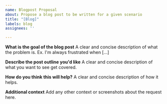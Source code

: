 ```yaml
---
name: Blogpost Proposal
about: Propose a blog post to be written for a given scenario
title: "[Blog]"
labels: blog
assignees: ''

---
```


**What is the goal of the blog post**
A clear and concise description of what the problem is. Ex. I'm always frustrated when [...]

**Describe the post outline you'd like**
A clear and concise description of what you want to see get covered.

**How do you think this will help?**
A clear and concise description of how it helps.

**Additional context**
Add any other context or screenshots about the request here.

